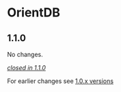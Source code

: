 # OrientDB

## 1.1.0

No changes.

[*closed in 1.1.0*](https://github.com/akka/alpakka/issues?q=is%3Aclosed+milestone%3A1.1.0+label%3Ap%3Aorientdb)

For earlier changes see [1.0.x versions](../1.0.x/orientdb.md)
